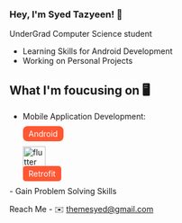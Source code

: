 ### Hey, I'm Syed Tazyeen! 👋
 UnderGrad Computer Science student
 - Learning Skills for Android Development
 - Working on Personal Projects

## What I'm foucusing on 🖥️
 - Mobile Application Development:
   <p><span style="background-color: #FF5733; color: white; padding: 5px 10px; border-radius: 8px;">Android</span> </p>
   <img src="https://www.vectorlogo.zone/logos/flutterio/flutterio-icon.svg" alt="flutter" width="40" height="40"/> 
   <div>
    <span style="background-color: #FF5733; color: white; padding: 5px 10px; border-radius: 5px;">Retrofit</span>
</div>
 - Gain Problem Solving Skills




Reach Me - 
✉️ themesyed@gmail.com



<!--
**syedtazyeen/syedtazyeen** is a ✨ _special_ ✨ repository because its `README.md` (this file) appears on your GitHub profile.

Here are some ideas to get you started:

- 🔭 I’m currently working on ...
- 🌱 I’m currently learning ...
- 👯 I’m looking to collaborate on ...
- 🤔 I’m looking for help with ...
- 💬 Ask me about ...
- 📫 How to reach me: ...
- 😄 Pronouns: ...
- ⚡ Fun fact: ...
-->
